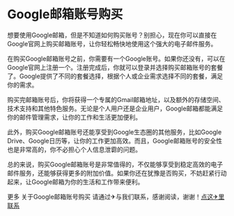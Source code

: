 # Google邮箱账号购买

想要使用Google邮箱，但是不知道如何购买账号？别担心，现在你可以直接在Google官网上购买邮箱账号，让你轻松畅快地使用这个强大的电子邮件服务。

在购买Google邮箱账号之前，你需要有一个Google账号。如果你还没有，可以在Google官网上注册一个。注册完成后，你就可以登录并选择购买邮箱账号的套餐了。Google提供了不同的套餐选择，根据个人或企业需求选择不同的套餐，满足你的需求。

购买完邮箱账号后，你将获得一个专属的Gmail邮箱地址，以及额外的存储空间、技术支持和其他特色服务。无论是个人用户还是企业用户，Google邮箱都能满足你的邮件管理需求，让你的工作和生活更加便利。

此外，购买Google邮箱账号还能享受到Google生态圈的其他服务，比如Google Drive、Google日历等，让你的工作更加高效。而且，Google邮箱账号的安全性也是非常高的，你不必担心个人信息泄霩的问题。

总的来说，购买Google邮箱账号是非常值得的，不仅能够享受到稳定高效的电子邮件服务，还能够获得更多的附加价值。如果你还在犹豫是否购买，不妨赶紧行动起来，让Google邮箱为你的生活和工作带来便利。

更多 关于Google邮箱账号购买 请通过✈与我们联系，感谢阅读，谢谢！[点这✈里联系](https://ads.k02.cc)